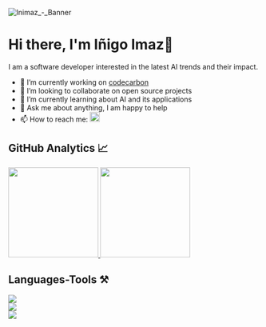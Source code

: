 
![Inimaz_-_Banner](https://github.com/user-attachments/assets/0da559f5-e79a-40fa-996d-84c67b8148f5)
# Hi there, I'm Iñigo Imaz👋

I am a software developer interested in the latest AI trends and their impact.</p>

- 🔭 I’m currently working on [codecarbon](https://github.com/mlco2/codecarbon)
- 👯 I’m looking to collaborate on open source projects
- 🌱 I’m currently learning about AI and its applications
- 💬 Ask me about anything, I am happy to help
- 📫 How to reach me:
  <a href="https://www.linkedin.com/in/inigo-imaz-chacon">
  <img height="20em" src="https://img.shields.io/badge/LinkedIn-0077B5?logo=linkedin&logoColor=white"/>
  </a>

## GitHub Analytics 📈

<p align="left">
<a href="https://github.com/inimaz">
<img height="180em" src="https://github-readme-stats-delta-ten-37.vercel.app/api/top-langs/?username=inimaz&layout=donut&theme=algolia&hide=Jupyter%20Notebook,html,scss"/>
</a>
<a href="https://github.com/inimaz">
<img height="180em" src="https://github-readme-stats-delta-ten-37.vercel.app/api?username=inimaz&show_icons=true&theme=algolia"/>
</a>
</p>

## Languages-Tools ⚒️

<div align="left">
    <img src="https://skillicons.dev/icons?i=nodejs,python,javascript,typescript,react" />
    <br>
    <img src="https://skillicons.dev/icons?i=docker,terraform,kubernetes,jenkins,github,gitlab,git" />
    <br>
    <img src="https://skillicons.dev/icons?i=mongodb,postgres,rabbitmq,redis" />
    <br>
</div>
